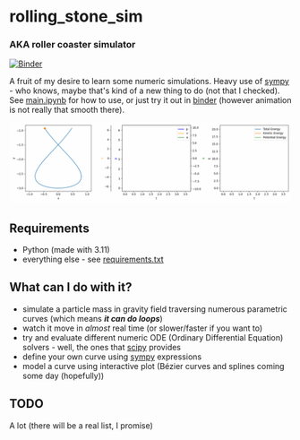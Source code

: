 # rolling_stone_sim
### AKA roller coaster simulator
[![Binder](https://mybinder.org/badge_logo.svg)](https://mybinder.org/v2/gh/kre-ka/rolling_stone_sim/main?labpath=main.ipynb)

A fruit of my desire to learn some numeric simulations. Heavy use of [sympy](https://github.com/sympy/sympy) - who knows, maybe that's kind of a new thing to do (not that I checked). See [main.ipynb](main.ipynb) for how to use, or just try it out in [binder](https://mybinder.org/v2/gh/kre-ka/rolling_stone_sim/main?labpath=main.ipynb) (however animation is not really that smooth there).

![sim_result_demo](media/sim_result_demo.gif)

## Requirements
- Python (made with 3.11)
- everything else - see [requirements.txt](requirements.txt)

## What can I do with it?
- simulate a particle mass in gravity field traversing numerous parametric curves (which means ***it can do loops***)
- watch it move in *almost* real time (or slower/faster if you want to)
- try and evaluate different numeric ODE (Ordinary Differential Equation) solvers - well, the ones that [scipy](https://github.com/scipy/scipy) provides
- define your own curve using [sympy](https://github.com/sympy/sympy) expressions
- model a curve using interactive plot (Bézier curves and splines coming some day (hopefully))
## TODO
A lot (there will be a real list, I promise)